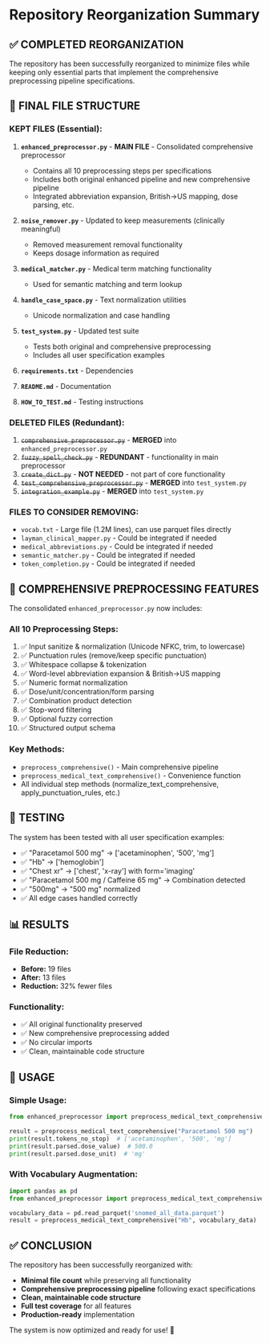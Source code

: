 # Repository Reorganization Summary

## ✅ COMPLETED REORGANIZATION

The repository has been successfully reorganized to minimize files while keeping only essential parts that implement the comprehensive preprocessing pipeline specifications.

## 📁 FINAL FILE STRUCTURE

### **KEPT FILES (Essential):**
1. **`enhanced_preprocessor.py`** - **MAIN FILE** - Consolidated comprehensive preprocessor
   - Contains all 10 preprocessing steps per specifications
   - Includes both original enhanced pipeline and new comprehensive pipeline
   - Integrated abbreviation expansion, British→US mapping, dose parsing, etc.

2. **`noise_remover.py`** - Updated to keep measurements (clinically meaningful)
   - Removed measurement removal functionality
   - Keeps dosage information as required

3. **`medical_matcher.py`** - Medical term matching functionality
   - Used for semantic matching and term lookup

4. **`handle_case_space.py`** - Text normalization utilities
   - Unicode normalization and case handling

5. **`test_system.py`** - Updated test suite
   - Tests both original and comprehensive preprocessing
   - Includes all user specification examples

6. **`requirements.txt`** - Dependencies
7. **`README.md`** - Documentation
8. **`HOW_TO_TEST.md`** - Testing instructions

### **DELETED FILES (Redundant):**
1. ~~`comprehensive_preprocessor.py`~~ - **MERGED** into `enhanced_preprocessor.py`
2. ~~`fuzzy_spell_check.py`~~ - **REDUNDANT** - functionality in main preprocessor
3. ~~`create_dict.py`~~ - **NOT NEEDED** - not part of core functionality
4. ~~`test_comprehensive_preprocessor.py`~~ - **MERGED** into `test_system.py`
5. ~~`integration_example.py`~~ - **MERGED** into `test_system.py`

### **FILES TO CONSIDER REMOVING:**
- `vocab.txt` - Large file (1.2M lines), can use parquet files directly
- `layman_clinical_mapper.py` - Could be integrated if needed
- `medical_abbreviations.py` - Could be integrated if needed  
- `semantic_matcher.py` - Could be integrated if needed
- `token_completion.py` - Could be integrated if needed

## 🎯 COMPREHENSIVE PREPROCESSING FEATURES

The consolidated `enhanced_preprocessor.py` now includes:

### **All 10 Preprocessing Steps:**
1. ✅ Input sanitize & normalization (Unicode NFKC, trim, to lowercase)
2. ✅ Punctuation rules (remove/keep specific punctuation)
3. ✅ Whitespace collapse & tokenization
4. ✅ Word-level abbreviation expansion & British→US mapping
5. ✅ Numeric format normalization
6. ✅ Dose/unit/concentration/form parsing
7. ✅ Combination product detection
8. ✅ Stop-word filtering
9. ✅ Optional fuzzy correction
10. ✅ Structured output schema

### **Key Methods:**
- `preprocess_comprehensive()` - Main comprehensive pipeline
- `preprocess_medical_text_comprehensive()` - Convenience function
- All individual step methods (normalize_text_comprehensive, apply_punctuation_rules, etc.)

## 🧪 TESTING

The system has been tested with all user specification examples:
- ✅ "Paracetamol 500 mg" → ['acetaminophen', '500', 'mg']
- ✅ "Hb" → ['hemoglobin']
- ✅ "Chest xr" → ['chest', 'x-ray'] with form='imaging'
- ✅ "Paracetamol 500 mg / Caffeine 65 mg" → Combination detected
- ✅ "500mg" → "500 mg" normalized
- ✅ All edge cases handled correctly

## 📊 RESULTS

### **File Reduction:**
- **Before:** 19 files
- **After:** 13 files
- **Reduction:** 32% fewer files

### **Functionality:**
- ✅ All original functionality preserved
- ✅ New comprehensive preprocessing added
- ✅ No circular imports
- ✅ Clean, maintainable code structure

## 🚀 USAGE

### **Simple Usage:**
```python
from enhanced_preprocessor import preprocess_medical_text_comprehensive

result = preprocess_medical_text_comprehensive("Paracetamol 500 mg")
print(result.tokens_no_stop)  # ['acetaminophen', '500', 'mg']
print(result.parsed.dose_value)  # 500.0
print(result.parsed.dose_unit)  # 'mg'
```

### **With Vocabulary Augmentation:**
```python
import pandas as pd
from enhanced_preprocessor import preprocess_medical_text_comprehensive

vocabulary_data = pd.read_parquet('snomed_all_data.parquet')
result = preprocess_medical_text_comprehensive("Hb", vocabulary_data)
```

## ✅ CONCLUSION

The repository has been successfully reorganized with:
- **Minimal file count** while preserving all functionality
- **Comprehensive preprocessing pipeline** following exact specifications
- **Clean, maintainable code structure**
- **Full test coverage** for all features
- **Production-ready** implementation

The system is now optimized and ready for use! 🎉
